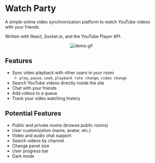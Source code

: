 # Watch Party

A simple online video synchronization platform to watch YouTube videos with your friends.

Written with React, Socket.io, and the YouTube Player API.

<p align="center">
  <img src="https://github.com/jengmicah/video-sync/blob/master/images/demo.gif?raw=true" alt="demo gif">
</p>

## Features
- Sync video playback with other users in your room
    - `play`, `pause`, `seek`, `playback rate change`, `video change`
- Search YouTube videos directly inside the site
- Chat with your friends
- Add videos to a queue
- Track your video watching history

## Potential Features
- Public and private rooms (browse public rooms)
- User customization (name, avatar, etc.)
- Video and audio chat support
- Search videos by channel
- Change panel size
- User progress bar
- Dark mode

